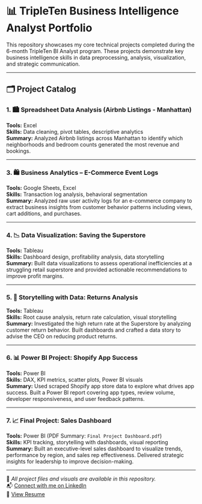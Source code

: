 # 📊 TripleTen Business Intelligence Analyst Portfolio

This repository showcases my core technical projects completed during the 6-month TripleTen BI Analyst program. These projects demonstrate key business intelligence skills in data preprocessing, analysis, visualization, and strategic communication.

---

## 🗂 Project Catalog

### 1. 🏙 Spreadsheet Data Analysis (Airbnb Listings - Manhattan)
**Tools:** Excel  
**Skills:** Data cleaning, pivot tables, descriptive analytics  
**Summary:** Analyzed Airbnb listings across Manhattan to identify which neighborhoods and bedroom counts generated the most revenue and bookings.

---

### 3. 🛍 Business Analytics – E-Commerce Event Logs
**Tools:** Google Sheets, Excel  
**Skills:** Transaction log analysis, behavioral segmentation  
**Summary:** Analyzed raw user activity logs for an e-commerce company to extract business insights from customer behavior patterns including views, cart additions, and purchases.

---

### 4. 📉 Data Visualization: Saving the Superstore
**Tools:** Tableau  
**Skills:** Dashboard design, profitability analysis, data storytelling  
**Summary:** Built data visualizations to assess operational inefficiencies at a struggling retail superstore and provided actionable recommendations to improve profit margins.

---

### 5. 🔄 Storytelling with Data: Returns Analysis
**Tools:** Tableau  
**Skills:** Root cause analysis, return rate calculation, visual storytelling  
**Summary:** Investigated the high return rate at the Superstore by analyzing customer return behavior. Built dashboards and crafted a data story to advise the CEO on reducing product returns.

---

### 6. 📊 Power BI Project: Shopify App Success
**Tools:** Power BI  
**Skills:** DAX, KPI metrics, scatter plots, Power BI visuals  
**Summary:** Used scraped Shopify app store data to explore what drives app success. Built a Power BI report covering app types, review volume, developer responsiveness, and user feedback patterns.

---

### 7. 📈 Final Project: Sales Dashboard
**Tools:** Power BI (PDF Summary: `Final Project Dashboard.pdf`)  
**Skills:** KPI tracking, storytelling with dashboards, visual reporting  
**Summary:** Built an executive-level sales dashboard to visualize trends, performance by region, and sales rep effectiveness. Delivered strategic insights for leadership to improve decision-making.

---

📎 *All project files and visuals are available in this repository.*  
📬 [Connect with me on LinkedIn](https://www.linkedin.com/in/anshul-chandwadkar-65b660331/)  
📄 [View Resume](https://docs.google.com/document/d/1ZqZdhhjQA5EwLOfzRwBgzp_74aYp7wCy7bDRboFBUw/edit?usp=sharing)
